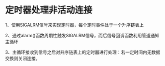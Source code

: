 
定时器处理非活动连接
===============

1、使用SIGALRM信号来实现定时器，每个定时事件处于一个升序链表上

2、通过alarm()函数周期性触发SIGALRM信号，而后信号回调函数利用管道通知主循环

3、主循环接收到信号之后对升序链表上的定时器进行处理：若一定时间内无数据交换则关闭连接。
